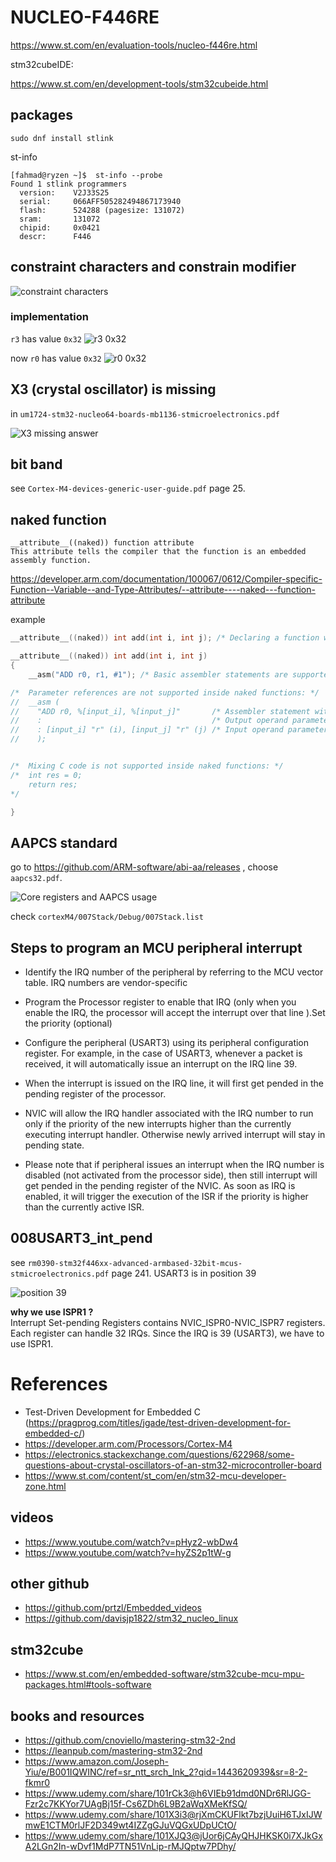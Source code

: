 # NUCLEO-F446RE

https://www.st.com/en/evaluation-tools/nucleo-f446re.html

stm32cubeIDE:

https://www.st.com/en/development-tools/stm32cubeide.html

## packages

```shell
sudo dnf install stlink
```

st-info

```shell
[fahmad@ryzen ~]$  st-info --probe
Found 1 stlink programmers
  version:    V2J33S25
  serial:     066AFF505282494867173940
  flash:      524288 (pagesize: 131072)
  sram:       131072
  chipid:     0x0421
  descr:      F446
```

## constraint characters and constrain modifier

![constraint characters](./images/Screenshot_2022-10-22_14-39-20.png)

### implementation

`r3` has value `0x32`
![r3 0x32](./images/Screenshot_2022-10-22_14-47-08.png)

now `r0` has value `0x32`
![r0 0x32](./images/Screenshot_2022-10-22_14-47-59.png)

## X3 (crystal oscillator) is missing

in `um1724-stm32-nucleo64-boards-mb1136-stmicroelectronics.pdf`

![X3 missing answer](./images/Screenshot_2022-10-22_23-12-09.png)

## bit band

see `Cortex-M4-devices-generic-user-guide.pdf` page 25.

## naked function

```shell
__attribute__((naked)) function attribute
This attribute tells the compiler that the function is an embedded assembly function.
```

https://developer.arm.com/documentation/100067/0612/Compiler-specific-Function--Variable--and-Type-Attributes/--attribute----naked---function-attribute

example

```c
__attribute__((naked)) int add(int i, int j); /* Declaring a function with __attribute__((naked)). */

__attribute__((naked)) int add(int i, int j)
{
    __asm("ADD r0, r1, #1"); /* Basic assembler statements are supported. */

/*  Parameter references are not supported inside naked functions: */
//  __asm (
//    "ADD r0, %[input_i], %[input_j]"       /* Assembler statement with parameter references */
//    :                                      /* Output operand parameter */
//    : [input_i] "r" (i), [input_j] "r" (j) /* Input operand parameter */
//    );


/*  Mixing C code is not supported inside naked functions: */
/*  int res = 0;
    return res;
*/

}

```

## AAPCS standard

go to https://github.com/ARM-software/abi-aa/releases , choose `aapcs32.pdf`.

![Core registers and AAPCS usage](./images/Screenshot_2022-10-28_22-05-24.png)

check `cortexM4/007Stack/Debug/007Stack.list`

## Steps to program an MCU peripheral interrupt

- Identify the IRQ number of the peripheral by referring to the MCU vector table. IRQ numbers are vendor-specific

- Program the Processor register to enable that IRQ (only when you enable the IRQ, the processor will accept the interrupt over that line ).Set the priority (optional)

- Configure the peripheral (USART3) using its peripheral configuration register. For example, in the case of USART3, whenever a packet is received, it will automatically issue an interrupt on the IRQ line 39.

- When the interrupt is issued on the IRQ line, it will first get pended in the pending register of the processor.

- NVIC will allow the IRQ handler associated with the IRQ number to run only if the priority of the new interrupts higher than the currently executing interrupt handler. Otherwise newly arrived interrupt will stay in pending state.

- Please note that if peripheral issues an interrupt when the IRQ number is disabled (not activated from the processor side), then still interrupt will get pended in the pending register of the NVIC. As soon as IRQ is enabled, it will trigger the execution of the ISR if the priority is higher than the currently active ISR.

## 008USART3_int_pend

see `rm0390-stm32f446xx-advanced-armbased-32bit-mcus-stmicroelectronics.pdf` page 241. USART3 is in position 39

![position 39](./images/Screenshot_2022-10-29_19-59-57.png)

**why we use ISPR1 ?** \
Interrupt Set-pending Registers contains NVIC_ISPR0-NVIC_ISPR7 registers. Each register can handle 32 IRQs. Since the IRQ is 39 (USART3), we have to use ISPR1.

# References

- Test-Driven Development for Embedded C (https://pragprog.com/titles/jgade/test-driven-development-for-embedded-c/)
- https://developer.arm.com/Processors/Cortex-M4
- https://electronics.stackexchange.com/questions/622968/some-questions-about-crystal-oscillators-of-an-stm32-microcontroller-board
- https://www.st.com/content/st_com/en/stm32-mcu-developer-zone.html

## videos

- https://www.youtube.com/watch?v=pHyz2-wbDw4
- https://www.youtube.com/watch?v=hyZS2p1tW-g

## other github

- https://github.com/prtzl/Embedded_videos
- https://github.com/davisjp1822/stm32_nucleo_linux

## stm32cube

- https://www.st.com/en/embedded-software/stm32cube-mcu-mpu-packages.html#tools-software

## books and resources

- https://github.com/cnoviello/mastering-stm32-2nd
- https://leanpub.com/mastering-stm32-2nd
- https://www.amazon.com/Joseph-Yiu/e/B001IQWINC/ref=sr_ntt_srch_lnk_2?qid=1443620939&sr=8-2-fkmr0
- https://www.udemy.com/share/101rCk3@h6VIEb91dmd0NDr6RlJGG-Fzr2c7KKYor7UAgBj15f-Cs6ZDh6L9B2aWqXMeKfSQ/
- https://www.udemy.com/share/101X3i3@rjXmCKUFlkt7bzjUuiH6TJxIJWmwE1CTM0rlJF2D349wt4IZZgGJuVQGxUDpUCtO/
- https://www.udemy.com/share/101XJQ3@jUor6jCAyQHJHKSK0i7XJkGxA2LGn2In-wDvf1MdP7TN51VnLip-rMJQptw7PDhy/
